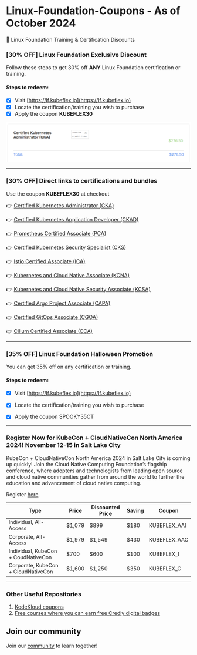 # Linux-Foundation-Coupons - As of October 2024
🎉 Linux Foundation Training & Certification Discounts


### [30% OFF] Linux Foundation Exclusive Discount

Follow these steps to get 30% off **ANY** Linux Foundation certification or training.

#### Steps to redeem:
- [x] Visit [https://lf.kubeflex.io](https://lf.kubeflex.io)
- [x] Locate the certification/training you wish to purchase
- [x] Apply the coupon **KUBEFLEX30**

![Alt text](images/with-coupon-v2.png?raw=true "KUBEFLEX30 Coupon")

---
### [30% OFF]  Direct links to certifications and bundles

Use the coupon **KUBEFLEX30** at checkout

👉 [Certified Kubernetes Administrator (CKA)](https://cka.kubeflex.io)

👉 [Certified Kubernetes Application Developer (CKAD)](https://ckad.kubeflex.io)

👉 [Prometheus Certified Associate (PCA)](https://pca.kubeflex.io)

👉 [Certified Kubernetes Security Specialist (CKS)](https://cks.kubeflex.io)

👉 [Istio Certified Associate (ICA)](https://ica.kubeflex.io)

👉 [Kubernetes and Cloud Native Associate (KCNA)](https://kcna.kubeflex.io)

👉 [Kubernetes and Cloud Native Security Associate (KCSA)](https://kcsa.kubeflex.io)

👉 [Certified Argo Project Associate (CAPA)](https://capa.kubeflex.io)

👉 [Certified GitOps Associate (CGOA)](https://cgoa.kubeflex.io)

👉 [Cilium Certified Associate (CCA)](https://cca.kubeflex.io)

---

### [35% OFF] Linux Foundation Halloween Promotion

You can get 35% off on any certification or training. 

#### Steps to redeem:
- [x] Visit [https://lf.kubeflex.io](https://lf.kubeflex.io)
- [x] Locate the certification/training you wish to purchase
- [x] Apply the coupon SPOOKY35CT 


---
### Register Now for KubeCon + CloudNativeCon North America 2024! November 12-15 in Salt Lake City
KubeCon + CloudNativeCon North America 2024 in Salt Lake City is coming up quickly! Join the Cloud Native Computing Foundation’s flagship conference, where adopters and technologists from leading open source and cloud native communities gather from around the world to further the education and advancement of cloud native computing.

Register [here](https://events.linuxfoundation.org/kubecon-cloudnativecon-north-america/register/).

Type | Price | Discounted Price | Saving | Coupon 
--- | --- | --- | --- |--- 
Individual, All-Access | $1,079 | $899 | $180 | KUBEFLEX_AAI
Corporate, All-Access | $1,979 | $1,549 | $430 | KUBEFLEX_AAC 
Individual, KubeCon + CoudNativeCon | $700 | $600 | $100 | KUBEFLEX_I 
Corporate, KubeCon + CloudNativeCon | $1,600 | $1,250 | $350 | KUBEFLEX_C 

---
### Other Useful Repositories

1. [KodeKloud coupons](https://github.com/CloudNativeStudyGroup/KodeKloud-Coupons)
2. [Free courses where you can earn free Credly digital badges](https://github.com/CloudNativeStudyGroup/Free-Credly-Badges)


## Join our community

Join our [community](https://www.linkedin.com/groups/13092099/) to learn together!
